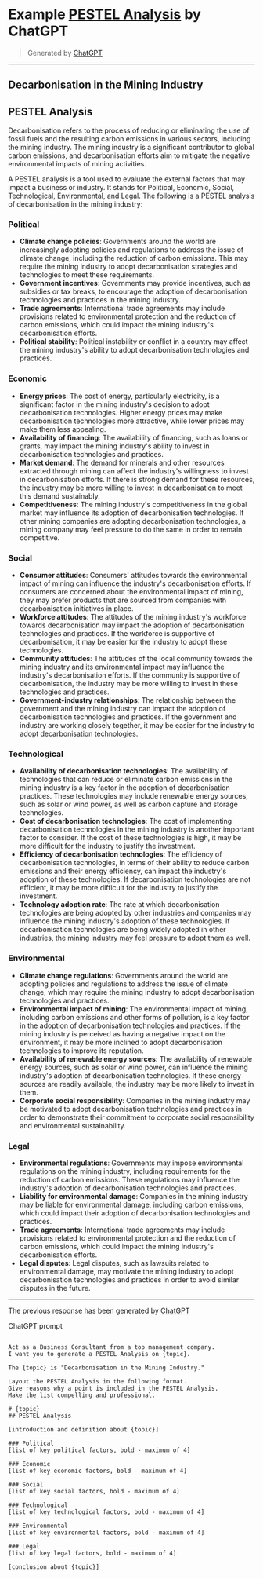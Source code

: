 # Example [PESTEL Analysis](README.md/#pestel-analysis) by ChatGPT

> Generated by [ChatGPT](https://chat.openai.com/chat)

-----

## Decarbonisation in the Mining Industry

## PESTEL Analysis

Decarbonisation refers to the process of reducing or eliminating the use of fossil fuels and the resulting carbon emissions in various sectors, including the mining industry. The mining industry is a significant contributor to global carbon emissions, and decarbonisation efforts aim to mitigate the negative environmental impacts of mining activities.

A PESTEL analysis is a tool used to evaluate the external factors that may impact a business or industry. It stands for Political, Economic, Social, Technological, Environmental, and Legal. The following is a PESTEL analysis of decarbonisation in the mining industry:

### Political

* **Climate change policies**: Governments around the world are increasingly adopting policies and regulations to address the issue of climate change, including the reduction of carbon emissions. This may require the mining industry to adopt decarbonisation strategies and technologies to meet these requirements.
* **Government incentives**: Governments may provide incentives, such as subsidies or tax breaks, to encourage the adoption of decarbonisation technologies and practices in the mining industry.
* **Trade agreements**: International trade agreements may include provisions related to environmental protection and the reduction of carbon emissions, which could impact the mining industry's decarbonisation efforts.
* **Political stability**: Political instability or conflict in a country may affect the mining industry's ability to adopt decarbonisation technologies and practices.

### Economic

* **Energy prices**: The cost of energy, particularly electricity, is a significant factor in the mining industry's decision to adopt decarbonisation technologies. Higher energy prices may make decarbonisation technologies more attractive, while lower prices may make them less appealing.
* **Availability of financing**: The availability of financing, such as loans or grants, may impact the mining industry's ability to invest in decarbonisation technologies and practices.
* **Market demand**: The demand for minerals and other resources extracted through mining can affect the industry's willingness to invest in decarbonisation efforts. If there is strong demand for these resources, the industry may be more willing to invest in decarbonisation to meet this demand sustainably.
* **Competitiveness**: The mining industry's competitiveness in the global market may influence its adoption of decarbonisation technologies. If other mining companies are adopting decarbonisation technologies, a mining company may feel pressure to do the same in order to remain competitive.

### Social

* **Consumer attitudes**: Consumers' attitudes towards the environmental impact of mining can influence the industry's decarbonisation efforts. If consumers are concerned about the environmental impact of mining, they may prefer products that are sourced from companies with decarbonisation initiatives in place.
* **Workforce attitudes**: The attitudes of the mining industry's workforce towards decarbonisation may impact the adoption of decarbonisation technologies and practices. If the workforce is supportive of decarbonisation, it may be easier for the industry to adopt these technologies.
* **Community attitudes**: The attitudes of the local community towards the mining industry and its environmental impact may influence the industry's decarbonisation efforts. If the community is supportive of decarbonisation, the industry may be more willing to invest in these technologies and practices.
* **Government-industry relationships**: The relationship between the government and the mining industry can impact the adoption of decarbonisation technologies and practices. If the government and industry are working closely together, it may be easier for the industry to adopt decarbonisation technologies.

### Technological

* **Availability of decarbonisation technologies**: The availability of technologies that can reduce or eliminate carbon emissions in the mining industry is a key factor in the adoption of decarbonisation practices. These technologies may include renewable energy sources, such as solar or wind power, as well as carbon capture and storage technologies.
* **Cost of decarbonisation technologies**: The cost of implementing decarbonisation technologies in the mining industry is another important factor to consider. If the cost of these technologies is high, it may be more difficult for the industry to justify the investment.
* **Efficiency of decarbonisation technologies**: The efficiency of decarbonisation technologies, in terms of their ability to reduce carbon emissions and their energy efficiency, can impact the industry's adoption of these technologies. If decarbonisation technologies are not efficient, it may be more difficult for the industry to justify the investment.
* **Technology adoption rate**: The rate at which decarbonisation technologies are being adopted by other industries and companies may influence the mining industry's adoption of these technologies. If decarbonisation technologies are being widely adopted in other industries, the mining industry may feel pressure to adopt them as well.

### Environmental

* **Climate change regulations**: Governments around the world are adopting policies and regulations to address the issue of climate change, which may require the mining industry to adopt decarbonisation technologies and practices.
* **Environmental impact of mining**: The environmental impact of mining, including carbon emissions and other forms of pollution, is a key factor in the adoption of decarbonisation technologies and practices. If the mining industry is perceived as having a negative impact on the environment, it may be more inclined to adopt decarbonisation technologies to improve its reputation.
* **Availability of renewable energy sources**: The availability of renewable energy sources, such as solar or wind power, can influence the mining industry's adoption of decarbonisation technologies. If these energy sources are readily available, the industry may be more likely to invest in them.
* **Corporate social responsibility**: Companies in the mining industry may be motivated to adopt decarbonisation technologies and practices in order to demonstrate their commitment to corporate social responsibility and environmental sustainability.

### Legal

* **Environmental regulations**: Governments may impose environmental regulations on the mining industry, including requirements for the reduction of carbon emissions. These regulations may influence the industry's adoption of decarbonisation technologies and practices.
* **Liability for environmental damage**: Companies in the mining industry may be liable for environmental damage, including carbon emissions, which could impact their adoption of decarbonisation technologies and practices.
* **Trade agreements**: International trade agreements may include provisions related to environmental protection and the reduction of carbon emissions, which could impact the mining industry's decarbonisation efforts.
* **Legal disputes**: Legal disputes, such as lawsuits related to environmental damage, may motivate the mining industry to adopt decarbonisation technologies and practices in order to avoid similar disputes in the future.

-----

The previous response has been generated by [ChatGPT](https://chat.openai.com/chat)

ChatGPT prompt

```ChatGPT

Act as a Business Consultant from a top management company. 
I want you to generate a PESTEL Analysis on {topic}.

The {topic} is "Decarbonisation in the Mining Industry." 

Layout the PESTEL Analysis in the following format. 
Give reasons why a point is included in the PESTEL Analysis. 
Make the list compelling and professional.

# {topic}
## PESTEL Analysis

[introduction and definition about {topic}]
 
### Political
[list of key political factors, bold - maximum of 4] 
 
### Economic
[list of key economic factors, bold - maximum of 4] 
 
### Social
[list of key social factors, bold - maximum of 4]
 
### Technological
[list of key technological factors, bold - maximum of 4]
 
### Environmental
[list of key environmental factors, bold - maximum of 4]
 
### Legal
[list of key legal factors, bold - maximum of 4]
 
[conclusion about {topic}]

```
